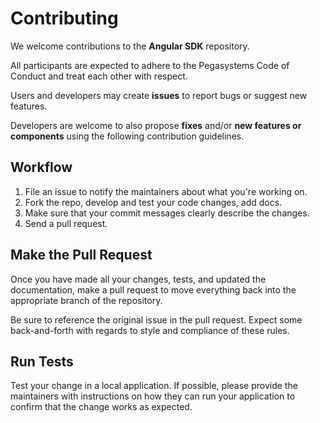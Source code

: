 # Contributing

We welcome contributions to the **Angular SDK** repository.

All participants are expected to adhere to the Pegasystems Code of Conduct and treat each other with respect.

Users and developers may create **issues** to report bugs or suggest new features.

Developers are welcome to also propose **fixes** and/or **new features or components** using the following contribution guidelines.


## Workflow
1. File an issue to notify the maintainers about what you're working on.
2. Fork the repo, develop and test your code changes, add docs.
3. Make sure that your commit messages clearly describe the changes.
4. Send a pull request.


## Make the Pull Request

Once you have made all your changes, tests, and updated the documentation,
make a pull request to move everything back into the appropriate branch of the
repository.

Be sure to reference the original issue in the pull request.
Expect some back-and-forth with regards to style and compliance of these
rules.


## Run Tests

Test your change in a local application. If possible, please provide the maintainers
with instructions on how they can run your application to confirm that the change works
as expected.
